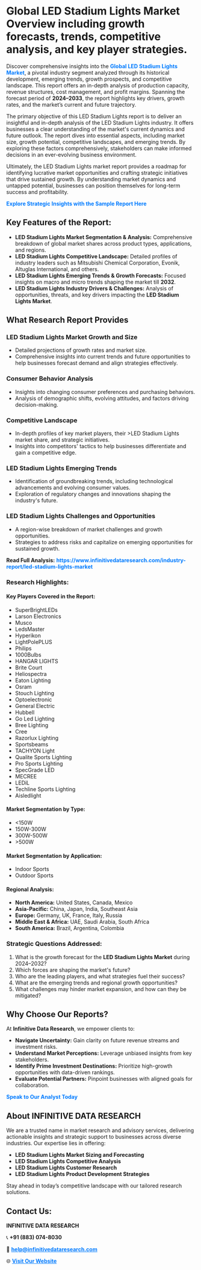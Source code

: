 <h1>Global LED Stadium Lights Market Overview including growth forecasts, trends, competitive analysis, and key player strategies.</h1>
<p>
Discover comprehensive insights into the 
<a href="https://www.infinitivedataresearch.com/industry-report/led-stadium-lights-market" rel="dofollow" style="color: #007BFF; text-decoration: none;"><strong>Global LED Stadium Lights Market</strong></a>, a pivotal industry segment analyzed through its historical development, emerging trends, growth prospects, and competitive landscape. This report offers an in-depth analysis of production capacity, revenue structures, cost management, and profit margins. Spanning the forecast period of <strong>2024–2033</strong>, the report highlights key drivers, growth rates, and the market’s current and future trajectory.
</p>
<p>
The primary objective of this LED Stadium Lights report is to deliver an insightful and in-depth analysis of the LED Stadium Lights industry. It offers businesses a clear understanding of the market's current dynamics and future outlook. The report dives into essential aspects, including market size, growth potential, competitive landscapes, and emerging trends. By exploring these factors comprehensively, stakeholders can make informed decisions in an ever-evolving business environment.
</p>
<p>
Ultimately, the LED Stadium Lights market report provides a roadmap for identifying lucrative market opportunities and crafting strategic initiatives that drive sustained growth. By understanding market dynamics and untapped potential, businesses can position themselves for long-term success and profitability.
</p>
<p>
<a href="https://www.infinitivedataresearch.com/request-sample/reportId=106449" style="color: #007BFF; text-decoration: none;"><strong>Explore Strategic Insights with the Sample Report Here</strong></a>
</p>

<h2>Key Features of the Report:</h2>
<ul>
<li><strong>LED Stadium Lights Market Segmentation & Analysis:</strong> Comprehensive breakdown of global market shares across product types, applications, and regions.</li>
<li><strong>LED Stadium Lights Competitive Landscape:</strong> Detailed profiles of industry leaders such as Mitsubishi Chemical Corporation, Evonik, Altuglas International, and others.</li>
<li><strong>LED Stadium Lights Emerging Trends & Growth Forecasts:</strong> Focused insights on macro and micro trends shaping the market till <strong>2032</strong>.</li>
<li><strong>LED Stadium Lights Industry Drivers & Challenges:</strong> Analysis of opportunities, threats, and key drivers impacting the <strong>LED Stadium Lights Market</strong>.</li>
</ul>

<h2>What Research Report Provides</h2>
<h3>LED Stadium Lights Market Growth and Size</h3>
<ul>
<li>Detailed projections of growth rates and market size.</li>
<li>Comprehensive insights into current trends and future opportunities to help businesses forecast demand and align strategies effectively.</li>
</ul>

<h3>Consumer Behavior Analysis</h3>
<ul>
<li>Insights into changing consumer preferences and purchasing behaviors.</li>
<li>Analysis of demographic shifts, evolving attitudes, and factors driving decision-making.</li>
</ul>

<h3>Competitive Landscape</h3>
<ul>
<li>In-depth profiles of key market players, their >LED Stadium Lights market share, and strategic initiatives.</li>
<li>Insights into competitors' tactics to help businesses differentiate and gain a competitive edge.</li>
</ul>

<h3>LED Stadium Lights Emerging Trends</h3>
<ul>
<li>Identification of groundbreaking trends, including technological advancements and evolving consumer values.</li>
<li>Exploration of regulatory changes and innovations shaping the industry's future.</li>
</ul>

<h3>LED Stadium Lights Challenges and Opportunities</h3>
<ul>
<li>A region-wise breakdown of market challenges and growth opportunities.</li>
<li>Strategies to address risks and capitalize on emerging opportunities for sustained growth.</li>
</ul>
<p><strong>Read Full Analysis:</strong> <a href="https://www.infinitivedataresearch.com/industry-report/led-stadium-lights-market" rel="dofollow" style="color: #007BFF; text-decoration: none;"><strong>https://www.infinitivedataresearch.com/industry-report/led-stadium-lights-market</strong></a></p>
<h3>Research Highlights:</h3>
<h4>Key Players Covered in the Report:</h4>
<ul><li>SuperBrightLEDs</li><li>Larson Electronics</li><li>Musco</li><li>LedsMaster</li><li>Hyperikon</li><li>LightPolePLUS</li><li>Philips</li><li>1000Bulbs</li><li>HANGAR LIGHTS</li><li>Brite Court</li><li>Heliospectra</li><li>Eaton Lighting</li><li>Osram</li><li>Stouch Lighting</li><li>Optoelectronic</li><li>General Electric</li><li>Hubbell</li><li>Go Led Lighting</li><li>Bree Lighting</li><li>Cree</li><li>Razorlux Lighting</li><li>Sportsbeams</li><li>TACHYON Light</li><li>Qualite Sports Lighting</li><li>Pro Sports Lighting</li><li>SpecGrade LED</li><li>MECREE</li><li>LEDiL</li><li>Techline Sports Lighting</li><li>Aisledlight</li></ul>
<h4>Market Segmentation by Type:</h4>
<ul><li>&lt;150W</li><li>150W-300W</li><li>300W-500W</li><li>&gt;500W</li></ul>
<h4>Market Segmentation by Application:</h4>
<ul><li>Indoor Sports</li><li>Outdoor Sports</li></ul>

<h4>Regional Analysis:</h4>
<ul>
<li><strong>North America:</strong> United States, Canada, Mexico</li>
<li><strong>Asia-Pacific:</strong> China, Japan, India, Southeast Asia</li>
<li><strong>Europe:</strong> Germany, UK, France, Italy, Russia</li>
<li><strong>Middle East & Africa:</strong> UAE, Saudi Arabia, South Africa</li>
<li><strong>South America:</strong> Brazil, Argentina, Colombia</li>
</ul>

<h3>Strategic Questions Addressed:</h3>
<ol>
<li>What is the growth forecast for the <strong>LED Stadium Lights Market</strong> during 2024–2032?</li>
<li>Which forces are shaping the market's future?</li>
<li>Who are the leading players, and what strategies fuel their success?</li>
<li>What are the emerging trends and regional growth opportunities?</li>
<li>What challenges may hinder market expansion, and how can they be mitigated?</li>
</ol>

<h2>Why Choose Our Reports?</h2>
<p>At <strong>Infinitive Data Research</strong>, we empower clients to:</p>
<ul>
<li><strong>Navigate Uncertainty:</strong> Gain clarity on future revenue streams and investment risks.</li>
<li><strong>Understand Market Perceptions:</strong> Leverage unbiased insights from key stakeholders.</li>
<li><strong>Identify Prime Investment Destinations:</strong> Prioritize high-growth opportunities with data-driven rankings.</li>
<li><strong>Evaluate Potential Partners:</strong> Pinpoint businesses with aligned goals for collaboration.</li>
</ul>
<p><a href="https://www.infinitivedataresearch.com/industry-report/led-stadium-lights-market" rel="dofollow" style="color: #007BFF; text-decoration: none;"><strong>Speak to Our Analyst Today</strong></a></p>

<h2>About INFINITIVE DATA RESEARCH</h2>
<p>We are a trusted name in market research and advisory services, delivering actionable insights and strategic support to businesses across diverse industries. Our expertise lies in offering:</p>
<ul>
<li><strong>LED Stadium Lights Market Sizing and Forecasting</strong></li>
<li><strong>LED Stadium Lights Competitive Analysis</strong></li>
<li><strong>LED Stadium Lights Customer Research</strong></li>
<li><strong>LED Stadium Lights Product Development Strategies</strong></li>
</ul>
<p>Stay ahead in today’s competitive landscape with our tailored research solutions.</p>

<h2>Contact Us:</h2>
<p><strong>INFINITIVE DATA RESEARCH</strong></p>
<p>📞 <strong>+91 (883) 074-8030</strong></p>
<p>📧 <strong><a href="mailto:help@infinitivedataresearch.com" style="color: #007BFF;">help@infinitivedataresearch.com</a></strong></p>
<p>🌐 <strong><a href="https://www.infinitivedataresearch.com" rel="dofollow" style="color: #007BFF;">Visit Our Website</a></strong></p>